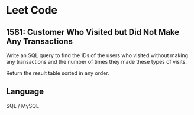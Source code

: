 # Leet Code

## 1581: Customer Who Visited but Did Not Make Any Transactions

Write an SQL query to find the IDs of the users who visited without making any transactions and the number of times they made these types of visits.

Return the result table sorted in any order.

## Language
SQL / MySQL
